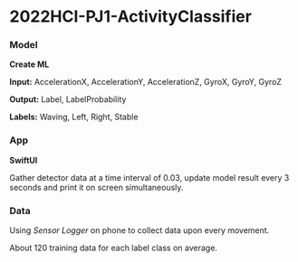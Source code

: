 # 2022HCI-PJ1-ActivityClassifier
### Model
**Create ML**

**Input:** AccelerationX, AccelerationY, AccelerationZ, GyroX, GyroY, GyroZ

**Output:** Label, LabelProbability

**Labels:** Waving, Left, Right, Stable




### App
**SwiftUI**

Gather detector data at a time interval of 0.03, update model result every 3 seconds and print it on screen simultaneously.



### Data
Using _Sensor Logger_ on phone to collect data upon every movement.

About 120 training data for each label class on average.
